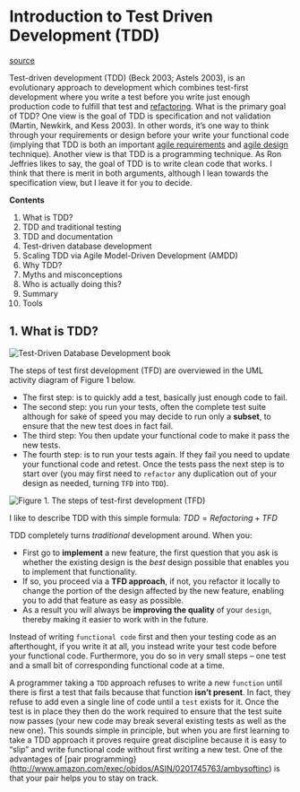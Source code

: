 # Introduction to Test Driven Development (TDD)

[source](http://www.agiledata.org/essays/tdd.html)

Test-driven development (TDD) (Beck 2003; Astels 2003), is an evolutionary approach to development which combines test-first development where you write a test before you write just enough production code to fulfill that test and [refactoring](http://www.agiledata.org/essays/databaseRefactoring.html).   What is the primary goal of TDD?  One view is the goal of TDD is specification and not validation (Martin, Newkirk, and Kess 2003).  In other words, it’s one way to think through your requirements or design before your write your functional code (implying that TDD is both an important [agile requirements](http://www.agilemodeling.com/essays/agileRequirements.htm) and [agile design](http://www.agilemodeling.com/essays/agileDesign.htm) technique). Another view is that TDD is a programming technique.  As Ron Jeffries likes to say, the goal of TDD is to write clean code that works. I think that there is merit in both arguments, although I lean towards the specification view, but I leave it for you to decide.

__Contents__

1. What is TDD?
2. TDD and traditional testing
3. TDD and documentation
4. Test-driven database development
5. Scaling TDD via Agile Model-Driven Development (AMDD)
6. Why TDD?
7. Myths and misconceptions
8. Who is actually doing this?
9. Summary
10. Tools

## 1. What is TDD?

![Test-Driven Database Development book](http://images.amazon.com/images/P/032178412X.01.MZZZZZZZ.jpg)

The steps of test first development (TFD) are overviewed in the UML activity diagram of Figure 1 below.

- The first step: is to quickly add a test, basically just enough code to fail.
- The second step: you run your tests, often the complete test suite although for sake of speed you may decide to run only a __subset__, to ensure that the new test does in fact fail.
- The third step: You then update your functional code to make it pass the new tests.
- The fourth step: is to run your tests again. If they fail you need to update your functional code and retest. Once the tests pass the next step is to start over (you may first need to `refactor` any duplication out of your design as needed, turning `TFD` into `TDD`).

![Figure 1. The steps of test-first development (TFD)](http://www.agiledata.org/images/tddSteps.jpg)

I like to describe TDD with this simple formula: $TDD = Refactoring + TFD$

TDD completely turns _traditional_ development around. When you:

- First go to __implement__ a new feature, the first question that you ask is whether the existing design is the _best_ design possible that enables you to implement that functionality.
- If so, you proceed via a __TFD approach__, if not, you refactor it locally to change the portion of the design affected by the new feature, enabling you to add that feature as easy as possible.
- As a result you will always be __improving the quality__ of your `design`, thereby making it easier to work with in the future.

Instead of writing `functional code` first and then your testing code as an afterthought, if you write it at all, you instead write your test code before your functional code. Furthermore, you do so in very small steps – one test and a small bit of corresponding functional code at a time.

A programmer taking a `TDD` approach refuses to write a new `function` until there is first a test that fails because that function __isn’t present__. In fact, they refuse to add even a single line of code until a `test` exists for it. Once the test is in place they then do the work required to ensure that the test suite now passes (your new code may break several existing tests as well as the new one).  This sounds simple in principle, but when you are first learning to take a TDD approach it proves require great discipline because it is easy to “slip” and write functional code without first writing a new test.  One of the advantages of [pair programming}(http://www.amazon.com/exec/obidos/ASIN/0201745763/ambysoftinc) is that your pair helps you to stay on track.
